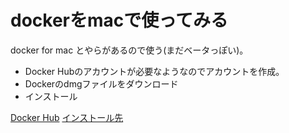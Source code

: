 
# dockerをmacで使ってみる

docker for mac とやらがあるので使う(まだベータっぽい)。

* Docker Hubのアカウントが必要なようなのでアカウントを作成。
* Dockerのdmgファイルをダウンロード
* インストール

[Docker Hub](https://hub.docker.com/)
[インストール先](https://beta.docker.com/docs/)
